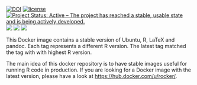 [![DOI](https://zenodo.org/badge/68300094.svg)](https://zenodo.org/badge/latestdoi/68300094)
[![license](https://img.shields.io/badge/license-MIT-blue.svg)](https://raw.githubusercontent.com/inbo/RLaTeX/master/LICENSE)
[![Project Status: Active – The project has reached a stable, usable state and is being actively developed.](http://www.repostatus.org/badges/latest/active.svg)](http://www.repostatus.org/#active)
[![](https://images.microbadger.com/badges/image/inbobmk/rlatex.svg)](https://microbadger.com/images/inbobmk/rlatex)
[![](https://img.shields.io/docker/pulls/inbobmk/rlatex.svg)](https://hub.docker.com/r/inbobmk/rlatex)
[![](https://img.shields.io/docker/automated/inbobmk/rlatex.svg)](https://hub.docker.com/r/inbobmk/rlatex/builds)

This Docker image contains a stable version of Ubuntu, R, LaTeX and pandoc. Each tag represents a different R version. The latest tag matched the tag with with highest R version.

The main idea of this docker repository is to have stable images useful for running R code in production. If you are looking for a Docker image with the latest version, please have a look at https://hub.docker.com/u/rocker/.
